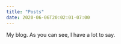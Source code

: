 ```yaml
---
title: "Posts"
date: 2020-06-06T20:02:01-07:00
---
```


My blog. As you can see, I have a lot to say.
